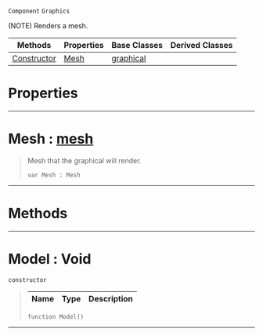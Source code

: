  `Component` `Graphics`



(NOTE) Renders a mesh.

|Methods|Properties|Base Classes|Derived Classes|
|---|---|---|---|
|[ Constructor](https://plasmaengine.github.io/PlasmaDocs/Plasma1/C++/code_reference/class_reference/model.md#model-void)|[ Mesh](https://plasmaengine.github.io/PlasmaDocs/Plasma1/C++/code_reference/class_reference/model.md#mesh-plasma-engine-documen)|[graphical](https://plasmaengine.github.io/PlasmaDocs/Plasma1/C++/code_reference/class_reference/graphical.md)| |


 #  Properties


---  
 #  Mesh : [mesh](https://plasmaengine.github.io/PlasmaDocs/Plasma1/C++/code_reference/class_reference/mesh.md)

> Mesh that the graphical will render.
> ``` lang=cpp, name=Lightning
> var Mesh : Mesh


---  
 #  Methods


---  
 #  Model : Void

 `constructor`

> 
> |Name|Type|Description|
> |---|---|---|
> ``` lang=cpp, name=Lightning
> function Model()
> ``` 


---  
 

 